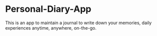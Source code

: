 # Personal-Diary-App
This is an app to maintain a journal to write down your memories, daily experiences anytime, anywhere, on-the-go.
